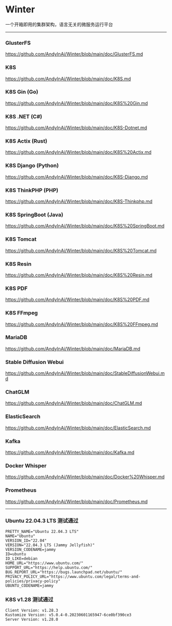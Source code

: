 
# Winter
一个开箱即用的集群架构，语言无关的微服务运行平台


***


### GlusterFS 
https://github.com/AndyInAi/Winter/blob/main/doc/GlusterFS.md


### K8S 
https://github.com/AndyInAi/Winter/blob/main/doc/K8S.md


### K8S Gin (Go)
https://github.com/AndyInAi/Winter/blob/main/doc/K8S%20Gin.md


### K8S .NET (C#)
https://github.com/AndyInAi/Winter/blob/main/doc/K8S-Dotnet.md


### K8S Actix (Rust)
https://github.com/AndyInAi/Winter/blob/main/doc/K8S%20Actix.md


### K8S Django (Python)
https://github.com/AndyInAi/Winter/blob/main/doc/K8S-Django.md


### K8S ThinkPHP (PHP)
https://github.com/AndyInAi/Winter/blob/main/doc/K8S-Thinkphp.md


### K8S SpringBoot (Java)
https://github.com/AndyInAi/Winter/blob/main/doc/K8S%20SpringBoot.md


### K8S Tomcat
https://github.com/AndyInAi/Winter/blob/main/doc/K8S%20Tomcat.md


### K8S Resin
https://github.com/AndyInAi/Winter/blob/main/doc/K8S%20Resin.md


### K8S PDF
https://github.com/AndyInAi/Winter/blob/main/doc/K8S%20PDF.md


### K8S FFmpeg
https://github.com/AndyInAi/Winter/blob/main/doc/K8S%20FFmpeg.md


### MariaDB 
https://github.com/AndyInAi/Winter/blob/main/doc/MariaDB.md


### Stable Diffusion Webui
https://github.com/AndyInAi/Winter/blob/main/doc/StableDiffusionWebui.md


### ChatGLM
https://github.com/AndyInAi/Winter/blob/main/doc/ChatGLM.md


### ElasticSearch 
https://github.com/AndyInAi/Winter/blob/main/doc/ElasticSearch.md


### Kafka 
https://github.com/AndyInAi/Winter/blob/main/doc/Kafka.md


### Docker Whisper
https://github.com/AndyInAi/Winter/blob/main/doc/Docker%20Whisper.md


### Prometheus 
https://github.com/AndyInAi/Winter/blob/main/doc/Prometheus.md


***


### Ubuntu 22.04.3 LTS 测试通过

	PRETTY_NAME="Ubuntu 22.04.3 LTS"
	NAME="Ubuntu"
	VERSION_ID="22.04"
	VERSION="22.04.3 LTS (Jammy Jellyfish)"
	VERSION_CODENAME=jammy
	ID=ubuntu
	ID_LIKE=debian
	HOME_URL="https://www.ubuntu.com/"
	SUPPORT_URL="https://help.ubuntu.com/"
	BUG_REPORT_URL="https://bugs.launchpad.net/ubuntu/"
	PRIVACY_POLICY_URL="https://www.ubuntu.com/legal/terms-and-policies/privacy-policy"
	UBUNTU_CODENAME=jammy


### K8S v1.28 测试通过

	Client Version: v1.28.3
	Kustomize Version: v5.0.4-0.20230601165947-6ce0bf390ce3
	Server Version: v1.28.0

